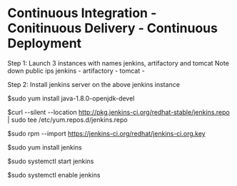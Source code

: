 # Continuous Integration - Conitinuous Delivery - Continuous Deployment

Step 1: Launch 3 instances with names  jenkins, artifactory and tomcat
Note down public ips
jenkins -
artifactory -
tomcat - 


Step 2: Install jenkins server on the above jenkins instance

$sudo yum install java-1.8.0-openjdk-devel

$curl --silent --location http://pkg.jenkins-ci.org/redhat-stable/jenkins.repo | sudo tee /etc/yum.repos.d/jenkins.repo

$sudo rpm --import https://jenkins-ci.org/redhat/jenkins-ci.org.key

$sudo yum install jenkins

$sudo systemctl start jenkins

$sudo systemctl enable jenkins

